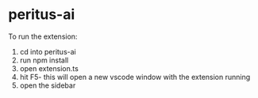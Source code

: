 # peritus-ai

To run the extension:

1. cd into peritus-ai
2. run npm install
3. open extension.ts
4. hit F5- this will open a new vscode window with the extension running
5. open the sidebar
